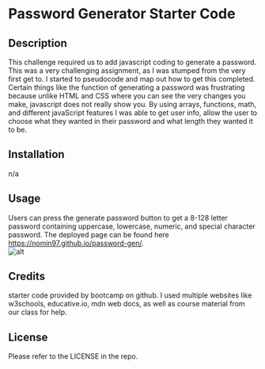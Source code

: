 # Password Generator Starter Code

## Description
This challenge required us to add javascript coding to generate a password. This was a very challenging assignment, as I was stumped from the very first get to. I started to pseudocode and map out how to get this completed. Certain things like the function of generating a password was frustrating because unlike HTML and CSS where you can see the very changes you make, javascript does not really show you. By using arrays, functions, math, and different javaScript features I was able to get user info, allow the user to choose what they wanted in their password and what length they wanted it to be. 

## Installation
n/a

## Usage
Users can press the generate password button to get a 8-128 letter password containing uppercase, lowercase, numeric, and special character password. The deployed page can be found here https://nomin97.github.io/password-gen/.  
![alt](/challenges/friendly-parakeet/Develop/deployed%20page%20.png)

## Credits
starter code provided by bootcamp on github. I used multiple websites like w3schools, educative.io, mdn web docs, as well as course material from our class for help.

## License
Please refer to the LICENSE in the repo.

